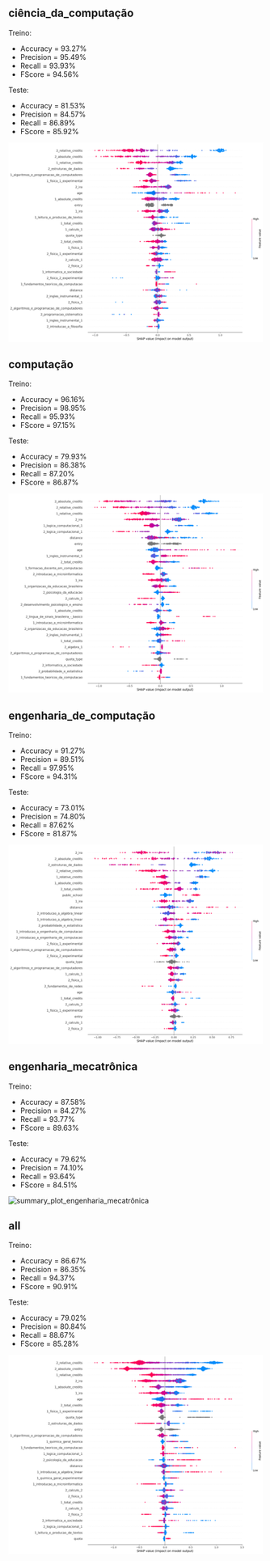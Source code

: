 ## ciência_da_computação
Treino:
*   Accuracy = 93.27%
*   Precision = 95.49%
*   Recall = 93.93%
*   FScore = 94.56%

Teste:
*   Accuracy = 81.53%
*   Precision = 84.57%
*   Recall = 86.89%
*   FScore = 85.92%

![summary_plot_ciência_da_computação](summary_plot_ciência_da_computação.png)
## computação
Treino:
*   Accuracy = 96.16%
*   Precision = 98.95%
*   Recall = 95.93%
*   FScore = 97.15%

Teste:
*   Accuracy = 79.93%
*   Precision = 86.38%
*   Recall = 87.20%
*   FScore = 86.87%

![summary_plot_computação](summary_plot_computação.png)
## engenharia_de_computação
Treino:
*   Accuracy = 91.27%
*   Precision = 89.51%
*   Recall = 97.95%
*   FScore = 94.31%

Teste:
*   Accuracy = 73.01%
*   Precision = 74.80%
*   Recall = 87.62%
*   FScore = 81.87%

![summary_plot_engenharia_de_computação](summary_plot_engenharia_de_computação.png)
## engenharia_mecatrônica
Treino:
*   Accuracy = 87.58%
*   Precision = 84.27%
*   Recall = 93.77%
*   FScore = 89.63%

Teste:
*   Accuracy = 79.62%
*   Precision = 74.10%
*   Recall = 93.64%
*   FScore = 84.51%

![summary_plot_engenharia_mecatrônica](summary_plot_engenharia_mecatrônica.png)
## all
Treino:
*   Accuracy = 86.67%
*   Precision = 86.35%
*   Recall = 94.37%
*   FScore = 90.91%

Teste:
*   Accuracy = 79.02%
*   Precision = 80.84%
*   Recall = 88.67%
*   FScore = 85.28%

![summary_plot_all](summary_plot_all.png)
